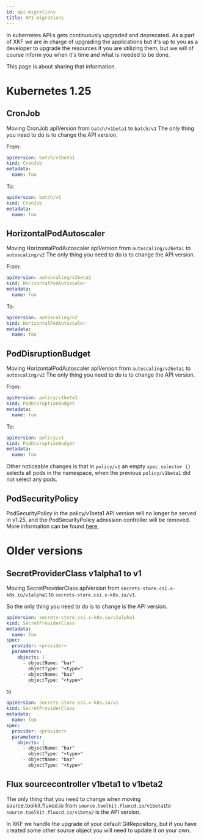 ```yaml
---
id: api-migrations
title: API-migrations
---
```


In kubernetes API:s gets continuously upgraded and deprecated.
As a part of XKF we are in charge of upgrading the applications but it's up to you as a developer to upgrade the
resources if you are utilizing them, but we will of course inform you when it's time and what is needed to be done.

This page is about sharing that information.

# Kubernetes 1.25

## CronJob
Moving CronJob apiVersion from `batch/v1beta1` to `batch/v1`
The only thing you need to do is to change the API version.

From:
````yaml
apiVersion: batch/v1beta1
kind: CronJob
metadata:
  name: foo
````

To:

````yaml
apiVersion: batch/v1
kind: CronJob
metadata:
  name: foo
````
## HorizontalPodAutoscaler
Moving HorizontalPodAutoscaler apiVersion from `autoscaling/v2beta1` to `autoscaling/v2`
The only thing you need to do is to change the API version.

From:
````yaml
apiVersion: autoscaling/v2beta2
kind: HorizontalPodAutoscaler
metadata:
  name: foo
````

To:

````yaml
apiVersion: autoscaling/v2
kind: HorizontalPodAutoscaler
metadata:
  name: foo
````
## PodDisruptionBudget
Moving HorizontalPodAutoscaler apiVersion from `autoscaling/v2beta1` to `autoscaling/v2`
The only thing you need to do is to change the API version.

From:
````yaml
apiVersion: policy/v1beta1
kind: PodDisruptionBudget
metadata:
  name: foo
````

To:

````yaml
apiVersion: policy/v1
kind: PodDisruptionBudget
metadata:
  name: foo
````
Other noticeable changes is that in `policy/v1` an empty `spec.selector {}` selects all pods in the namespace, when the previous `policy/v1beta1` did not select any pods.

## PodSecurityPolicy

PodSecurityPolicy in the policy/v1beta1 API version will no longer be served in v1.25, and the PodSecurityPolicy admission controller will be removed. More informaiton can be found [here.](https://kubernetes.io/docs/reference/using-api/deprecation-guide/#psp-v125)

# Older versions
## SecretProviderClass v1alpha1 to v1

Moving SecretProviderClass apiVersion from `secrets-store.csi.x-k8s.io/v1alpha1` to `secrets-store.csi.x-k8s.io/v1`.

So the only thing you need to do is to change is the API version.

```yaml
apiVersion: secrets-store.csi.x-k8s.io/v1alpha1
kind: SecretProviderClass
metadata:
  name: foo
spec:
  provider: <provider>
  parameters:
    objects: |
      - objectName: "bar"
        objectType: "<type>"
      - objectName: "baz"
        objectType: "<type>"
```

to

```yaml
apiVersion: secrets-store.csi.x-k8s.io/v1
kind: SecretProviderClass
metadata:
  name: foo
spec:
  provider: <provider>
  parameters:
    objects: |
      - objectName: "bar"
        objectType: "<type>"
      - objectName: "baz"
        objectType: "<type>"
```

## Flux sourcecontroller v1beta1 to v1beta2

The only thing that you need to change when moving source.toolkit.fluxcd.io from `source.toolkit.fluxcd.io/v1beta1`to `source.toolkit.fluxcd.io/v1beta2` is the API version.

In XKF we handle the upgrade of your default GitRepository, but if you have created some other source object you will need to update it on your own.

